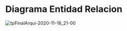 # Diagrama Entidad Relacion
![tpFinalArqui-2020-11-18_21-00](https://user-images.githubusercontent.com/52612929/99602964-2cbe9500-29e1-11eb-8e93-1fc8b7ddab19.png)
